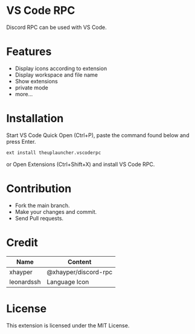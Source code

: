 # VS Code RPC
Discord RPC can be used with VS Code.

# Features
- Display icons according to extension
- Display workspace and file name
- Show extensions
- private mode
- more...
# Installation
Start VS Code Quick Open (Ctrl+P), paste the command found below and press Enter.

```sh
ext install theuplauncher.vscoderpc
```

or Open Extensions (Ctrl+Shift+X) and install VS Code RPC.

# Contribution
- Fork the main branch.
- Make your changes and commit.
- Send Pull requests.
# Credit
|  Name  |  Content  |
| ---- | ---- |
|  xhayper  |  @xhayper/discord-rpc  |
|  leonardssh  |  Language Icon  |

# License
This extension is licensed under the MIT License.